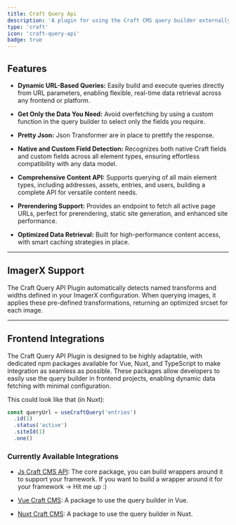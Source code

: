 ```yaml
---
title: Craft Query Api
description: 'A plugin for using the Craft CMS query builder externally.'
type: 'craft'
icon: 'craft-query-api'
badge: true
---
```


## Features

- **Dynamic URL-Based Queries:** Easily build and execute queries directly from URL parameters, enabling flexible, real-time data retrieval across any frontend or platform.

- **Get Only the Data You Need:** Avoid overfetching by using a custom function in the query builder to select only the fields you require.

- **Pretty Json:** Json Transformer are in place to prettify the response.

- **Native and Custom Field Detection:** Recognizes both native Craft fields and custom fields across all element types, ensuring effortless compatibility with any data model.

- **Comprehensive Content API:** Supports querying of all main element types, including addresses, assets, entries, and users, building a complete API for versatile content needs.

- **Prerendering Support:** Provides an endpoint to fetch all active page URLs, perfect for prerendering, static site generation, and enhanced site performance.

- **Optimized Data Retrieval:** Built for high-performance content access, with smart caching strategies in place.

--- 

## ImagerX Support

The Craft Query API Plugin automatically detects named transforms and widths defined in your ImagerX configuration. When querying images, it applies these pre-defined transformations, returning an optimized srcset for each image. 

--- 

## Frontend Integrations
The Craft Query API Plugin is designed to be highly adaptable, with dedicated npm packages available for Vue, Nuxt, and TypeScript to make integration as seamless as possible. These packages allow developers to easily use the query builder in frontend projects, enabling dynamic data fetching with minimal configuration.

This could look like that (in Nuxt): 
```ts [app.vue]
const queryUrl = useCraftQuery('entries')
  .id(1)
  .status('active')
  .siteId(1)
  .one()
```

### Currently Available Integrations
- [Js Craft CMS API](/libraries/js-craftcms-api): The core package, you can build wrappers around it to support your framework. If you want to build a wrapper around it for your framework -> Hit me up :) 

- [Vue Craft CMS](/libraries/vue-craftcms): A package to use the query builder in Vue.

- [Nuxt Craft CMS](/libraries/nuxt-craftcms): A package to use the query builder in Nuxt.
